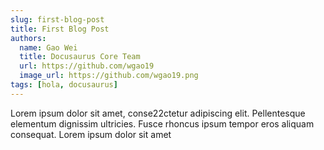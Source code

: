 ```yaml
---
slug: first-blog-post
title: First Blog Post
authors:
  name: Gao Wei
  title: Docusaurus Core Team
  url: https://github.com/wgao19
  image_url: https://github.com/wgao19.png
tags: [hola, docusaurus]
---
```


Lorem ipsum dolor sit amet, conse22ctetur adipiscing elit. Pellentesque elementum dignissim ultricies. Fusce rhoncus ipsum tempor eros aliquam consequat. Lorem ipsum dolor sit amet
